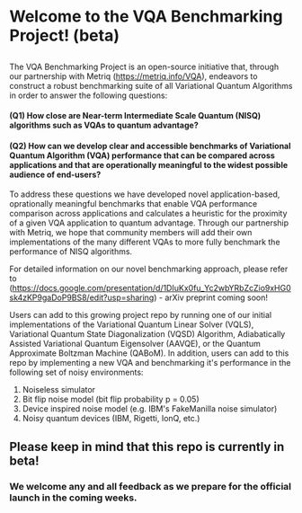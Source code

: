 # Welcome to the VQA Benchmarking Project! (beta)

## 

The VQA Benchmarking Project is an open-source initiative that, through our partnership with Metriq (https://metriq.info/VQA), endeavors to construct a robust benchmarking suite of all Variational Quantum Algorithms in order to answer the following questions:

#### (Q1) How close are Near-term Intermediate Scale Quantum (NISQ) algorithms such as VQAs to quantum advantage? 
#### (Q2) How can we develop clear and accessible benchmarks of Variational Quantum Algorithm (VQA) performance that can be compared across applications and that are operationally meaningful to the widest possible audience of end-users?

To address these questions we have developed novel application-based, oprationally meaningful benchmarks that enable VQA performance comparison across applications and calculates a heuristic for the proximity of a given VQA application to quantum advantage.
Through our partnership with Metriq, we hope that community members will add their own implementations of the many different VQAs to more fully benchmark the performance of NISQ algorithms.

For detailed information on our novel benchmarking approach, please refer to (https://docs.google.com/presentation/d/1DIuKx0fu_Yc2wbYRbZcZio9xHG0sk4zKP9gaDoP9BS8/edit?usp=sharing) - arXiv preprint coming soon!

Users can add to this growing project repo by running one of our initial implementations of the Variational Quantum Linear Solver (VQLS), Variational Quantum State Diagonalization (VQSD) Algorithm, Adiabatically Assisted Variational Quantum Eigensolver (AAVQE), or the Quantum Approximate Boltzman Machine (QABoM). In addition, users can add to this repo by implementing a new VQA and benchmarking it's performance in the following set of noisy environments:

1. Noiseless simulator
2. Bit flip noise model (bit flip probability p = 0.05)
3. Device inspired noise model (e.g. IBM's FakeManilla noise simulator)
4. Noisy quantum devices (IBM, Rigetti, IonQ, etc.)
    
## Please keep in mind that this repo is currently in beta! 
### We welcome any and all feedback as we prepare for the official launch in the coming weeks.